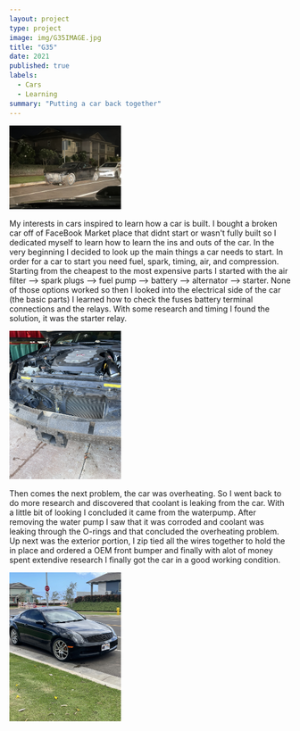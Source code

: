 ```yaml
---
layout: project
type: project
image: img/G35IMAGE.jpg
title: "G35"
date: 2021
published: true
labels:
  - Cars
  - Learning
summary: "Putting a car back together"
---
```


<div class="text-left p-4">
<img width="200px" src="../img/G35Pt1.jpg" class="img-thumbnail" > 
</div>

My interests in cars inspired to learn how a car is built. I bought a broken car off of FaceBook Market place that didnt start or wasn't fully built so I dedicated myself to learn how to learn the ins and outs of the car. In the very beginning I decided to look up the main things a car needs to start. In order for a car to start you need fuel, spark, timing, air, and compression. Starting from the cheapest to the most expensive parts I started with the air filter --> spark plugs --> fuel pump --> battery --> alternator --> starter. None of those options worked so then I looked into the electrical side of the car (the basic parts) I learned how to check the fuses battery terminal connections and the relays. With some research and timing I found the solution, it was the starter relay. 

<div class="text-left p-4">
 <img width="200px" src="../img/G35Pt222.jpg" class="img-thumbnail" >  
</div>

Then comes the next problem, the car was overheating. So I went back to do more research and discovered that coolant is leaking from the car. With a little bit of looking I concluded it came from the waterpump. After removing the water pump I saw that it was corroded and coolant was leaking through the O-rings and that concluded the overheating problem. Up next was the exterior portion, I zip tied all the wires together to hold the in place and ordered a OEM front bumper and finally with alot of money spent extendive research I finally got the car in a good working condition.

<div class="text-left p-4">
<img width="200px" src="../img/G35Pt2.jpg" class="img-thumbnail" >  
</div>
